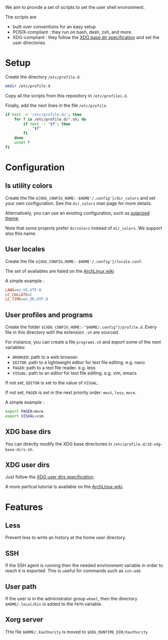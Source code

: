 
We aim to provide a set of scripts to set the user shell environment.

The scripts are

- built over conventions for an easy setup
- POSIX-compliant : they run on bash, dash, zsh, and more.
- XDG-compliant : they follow the [XDG base dir specification][basedir] and set
  the user directories

# Setup

Create the directory `/etc/profile.d`.

```sh
mkdir /etc/profile.d
```

Copy all the scripts from this repository in `/etc/profilei.d`.

Finally, add the next lines in the file `/etc/profile`.

```sh
if test -d '/etc/profile.d/'; then
    for f in /etc/profile.d/*.sh; do
        if test -r "$f"; then
          . "$f"
        fi
    done
    unset f
fi
```

# Configuration

## ls utility colors

Create the file `${XDG_CONFIG_HOME:-$HOME'/.config'}/dir_colors` and set
your own configuration. See the `dir_colors` man page for more details.

Alternatively, you can use an existing configuration, such as
 [solarized theme][dircolors-solarized].

Note that some projects prefer `dircolors` instead of `dir_colors`.
We support also this name.

## User locales

Create the file `${XDG_CONFIG_HOME:-$HOME'/.config'}/locale.conf`.

The set of availables are listed on the [ArchLinux wiki][localevars]

A simple example :

```ini
LANG=en_US.UTF-8
LC_COLLATE=C
LC_TIME=en_DK.UTF-8
```

## User profiles and programs

Create the folder `${XDG_CONFIG_HOME:-"$HOME/.config"}/profile.d`.
Every file in this directory with the extension `.sh` are sourced.

For instance, you can create a file `programs.sh` and export some of the next
variables:

- `BROWSER`: path to a web browser.
- `EDITOR`: path to a lightweight editor for text file editing. e.g. nano
- `PAGER`: path to a text file reader. e.g. less
- `VISUAL`: path to an editor for text file editing. e.g. vim, emacs

If not set, `EDITOR` is set to the value of `VISUAL`.

If not set, `PAGER` is set in the next priority order: `most`, `less`, `more`.

A simple example :

```sh
export PAGER=more
export VISUAL=vim
```

## XDG base dirs

You can directly modify the XDG base directories in
 `/etc/profile.d/10-xdg-base-dirs.sh`.

## XDG user dirs

Just follow the [XDG user dirs specification][userdirs].

A more partical tutorial is available on the [ArchLinux wiki][userdirs-arch].

# Features

## Less

Prevent less to write an history at the home user directory.

## SSH

If the SSH agent is running then the needed environment variable in order to
 reach it is exported. This is useful for commands such as `ssh-add`.

## User path

If the user is in the administrator group `wheel`, then the directory
 `$HOME/.local/bin` is added to the `PATH` variable.

## Xorg server

THe file `$HOME/.Xauthority` is moved to `$XDG_RUNTIME_DIR/Xauthority`


[basedir]:
    https://specifications.freedesktop.org/basedir-spec/basedir-spec-latest.html
    "XDG base dir specification"
[dircolors-solarized]:
    https://github.com/seebi/dircolors-solarized
    "dircolors solarized theme"
[localevars]:
    https://wiki.archlinux.org/index.php/locale#Variables
    "Arch wiki - Locale variables"
[userdirs]:
    https://freedesktop.org/wiki/Software/xdg-user-dirs/
    "XDG user dirs specification" 
[userdirs-arch]:
    https://wiki.archlinux.org/index.php/XDG_user_directories
    "Arch wiki - XDG user directories"

